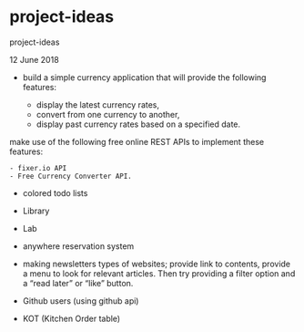 # project-ideas
project-ideas

12 June 2018
* build a simple currency application that will provide the following features:

    - display the latest currency rates, 
    - convert from one currency to another,
    - display past currency rates based on a specified date.

make use of the following free online REST APIs to implement these features:

    - fixer.io API
    - Free Currency Converter API.


* colored todo lists
* Library
* Lab
* anywhere reservation system
* making newsletters types of websites; provide link to contents, provide a menu to look for relevant articles. Then try providing a filter option and a “read later” or “like” button.

* Github users (using github api)
* KOT (Kitchen Order table)
